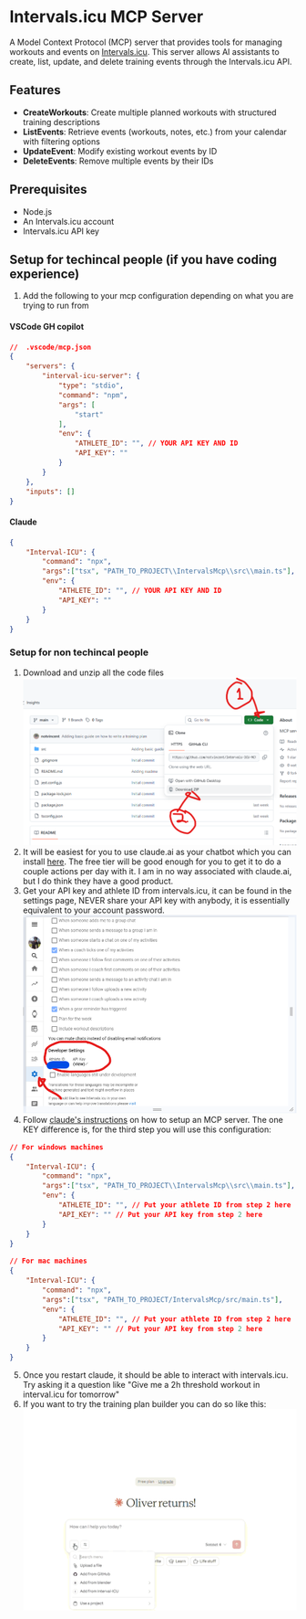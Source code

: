 # Intervals.icu MCP Server

A Model Context Protocol (MCP) server that provides tools for managing workouts and events on [Intervals.icu](https://intervals.icu). This server allows AI assistants to create, list, update, and delete training events through the Intervals.icu API.

## Features

- **CreateWorkouts**: Create multiple planned workouts with structured training descriptions
- **ListEvents**: Retrieve events (workouts, notes, etc.) from your calendar with filtering options
- **UpdateEvent**: Modify existing workout events by ID
- **DeleteEvents**: Remove multiple events by their IDs

## Prerequisites

- Node.js
- An Intervals.icu account
- Intervals.icu API key


## Setup for techincal people (if you have coding experience)

1. Add the following to your mcp configuration depending on what you are trying to run from

#### VSCode GH copilot

```json
//  .vscode/mcp.json
{
	"servers": {
		"interval-icu-server": {
			"type": "stdio",
			"command": "npm",
			"args": [
				"start"
			],
			"env": {
				"ATHLETE_ID": "", // YOUR API KEY AND ID
				"API_KEY": ""
			}
		}
	},
	"inputs": []
}
```

#### Claude
```json
{
    "Interval-ICU": {
        "command": "npx",
        "args":["tsx", "PATH_TO_PROJECT\\IntervalsMcp\\src\\main.ts"],
		"env": {
			"ATHLETE_ID": "", // YOUR API KEY AND ID
			"API_KEY": ""
		}
    }
}
```

### Setup for non techincal people

1. Download and unzip all the code files
![alt text](ReadMEImages/image-1.png)
1. It will be easiest for you to use claude.ai as your chatbot which you can install [here](https://claude.ai/download). The free tier will be good enough for you to get it to do a couple actions per day with it. I am in no way associated with claude.ai, but I do think they have a good product.
2. Get your API key and athlete ID from intervals.icu, it can be found in the settings page, NEVER share your API key with anybody, it is essentially equivalent to your account password.
![alt text](ReadMEImages/image.png)
3. Follow [claude's instructions](https://modelcontextprotocol.io/docs/develop/connect-local-servers) on how to setup an MCP server. The one KEY difference is, for the third step you will use this configuration:

```json
// For windows machines
{
    "Interval-ICU": {
        "command": "npx",
        "args":["tsx", "PATH_TO_PROJECT\\IntervalsMcp\\src\\main.ts"], // Put the full path to the main.ts file
		"env": {
			"ATHLETE_ID": "", // Put your athlete ID from step 2 here
			"API_KEY": "" // Put your API key from step 2 here
		}
    }
}
```

```json
// For mac machines
{
    "Interval-ICU": {
        "command": "npx",
        "args":["tsx", "PATH_TO_PROJECT/IntervalsMcp/src/main.ts"],
		"env": {
			"ATHLETE_ID": "", // Put your athlete ID from step 2 here
			"API_KEY": "" // Put your API key from step 2 here
		}
    }
}
```

5. Once you restart claude, it should be able to interact with intervals.icu. Try asking it a question like "Give me a 2h threshold workout in interval.icu for tomorrow"
6. If you want to try the training plan builder you can do so like this:
![alt text](ReadMEImages/20250929-0413-51.6514406.gif)